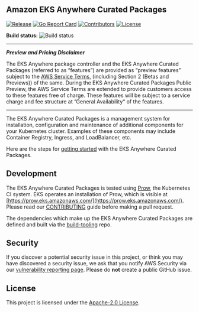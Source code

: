 ## Amazon EKS Anywhere Curated Packages

[![Release](https://img.shields.io/github/v/release/aws/eks-anywhere-pckages.svg?logo=github&color=green)](https://github.com/aws/eks-anywhere-packages/releases)
[![Go Report Card](https://goreportcard.com/badge/github.com/aws/eks-anywhere-packages)](https://goreportcard.com/report/github.com/aws/eks-anywhere-packages)
[![Contributors](https://img.shields.io/github/contributors/aws/eks-anywhere-packages?color=purple)](CONTRIBUTING.md)
[![License](https://img.shields.io/badge/License-Apache%202.0-blue.svg)](LICENSE)

**Build status:** ![Build status](https://codebuild.us-west-2.amazonaws.com/badges?uuid=eyJlbmNyeXB0ZWREYXRhIjoiRmp0cVVpck53WjVxYUVibGxFdSsxM05sby9zenRkN1YwRTVLTjhBUUFORXpGQkVkR2Y3aThhdDhEN3pHZzRpRHl0K2xRcFd0U2VIcWpUaW9kb1hOV3FFPSIsIml2UGFyYW1ldGVyU3BlYyI6InNKTm5MNWZPNVA3T0tOV0EiLCJtYXRlcmlhbFNldFNlcmlhbCI6MX0%3D&branch=main)

---
***Preview and Pricing Disclaimer***

The EKS Anywhere package controller and the EKS Anywhere Curated Packages (referred to as “features”) are provided as “preview features” subject to the [AWS Service Terms](https://aws.amazon.com/service-terms/), (including Section 2 (Betas and Previews)) of the same. During the EKS Anywhere Curated Packages Public Preview, the AWS Service Terms are extended to provide customers access to these features free of charge. These features will be subject to a service charge and fee structure at ”General Availability“ of the features.

---

The EKS Anywhere Curated Packages is a management system for installation, configuration and maintenance of additional components for your Kubernetes cluster. Examples of these components may include Container Registry, Ingress, and LoadBalancer, etc.

Here are the steps for [getting started](docs/README.md) with the EKS Anywhere Curated Packages.

## Development

The EKS Anywhere Curated Packages is tested using
[Prow](https://github.com/kubernetes/test-infra/tree/master/prow), the Kubernetes CI system.
EKS operates an installation of Prow, which is visible at [https://prow.eks.amazonaws.com/](https://prow.eks.amazonaws.com/).
Please read our [CONTRIBUTING](CONTRIBUTING.md) guide before making a pull request.

The dependencies which make up the EKS Anywhere Curated Packages are defined and built via the [build-tooling](https://github.com/aws/eks-anywhere-build-tooling) repo.

## Security

If you discover a potential security issue in this project, or think you may
have discovered a security issue, we ask that you notify AWS Security via our
[vulnerability reporting page](http://aws.amazon.com/security/vulnerability-reporting/).
Please do **not** create a public GitHub issue.

## License

This project is licensed under the [Apache-2.0 License](LICENSE).
